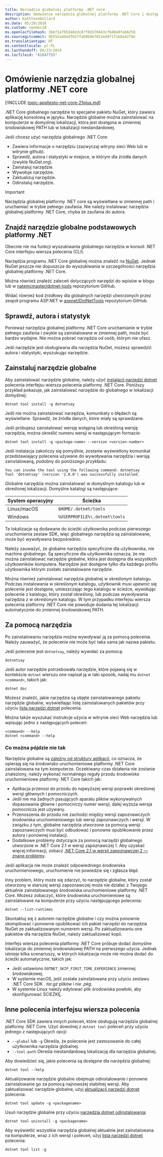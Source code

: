 ```yaml
---
title: Narzędzia globalnej platformy .NET core
description: Omówienie narzędzia globalnej platformy .NET Core i dostępne dla nich polecenia interfejsu wiersza polecenia platformy .NET Core.
author: KathleenDollard
ms.date: 05/29/2018
ms.custom: seodec18
ms.openlocfilehash: 3bbf1e7953482dc07f05570443cf640a9fab6258
ms.sourcegitcommit: 9b552addadfb57fab0b9e7852ed4f1f1b8a42f8e
ms.translationtype: HT
ms.contentlocale: pl-PL
ms.lasthandoff: 04/23/2019
ms.locfileid: "61647755"
---
```

# <a name="net-core-global-tools-overview"></a>Omówienie narzędzia globalnej platformy .NET core

[!INCLUDE [topic-appliesto-net-core-21plus.md](../../../includes/topic-appliesto-net-core-21plus.md)]

.NET Core globalnego narzędzie to specjalne pakietu NuGet, który zawiera aplikację konsolową w języku. Narzędzie globalne można zainstalować na komputerze w domyślnej lokalizacji, która jest dostępna w zmiennej środowiskowej PATH lub w lokalizacji niestandardowej.

Jeśli chcesz użyć narzędzia globalnego .NET Core:

* Zawiera informacje o narzędziu (zazwyczaj witryny sieci Web lub w witrynie github).
* Sprawdź, autora i statystyki w miejsce, w którym dla źródła danych (zwykle NuGet.org).
* Zainstaluj narzędzie.
* Wywołuje narzędzie.
* Zaktualizuj narzędzie.
* Odinstaluj narzędzie.

> [!IMPORTANT]
> Narzędzia globalnej platformy .NET core są wyświetlane w zmiennej path i uruchamiać w trybie pełnego zaufania. Nie należy instalować narzędzia globalnej platformy .NET Core, chyba że zaufania do autora.

## <a name="find-a-net-core-global-tool"></a>Znajdź narzędzie globalne podstawowych platformy .NET

Obecnie nie ma funkcji wyszukiwania globalnego narzędzia w konsoli .NET Core interfejsu wiersza polecenia (CLI).

Narzędzia programu .NET Core globalnej można znaleźć na [NuGet](https://www.nuget.org). Jednak NuGet jeszcze nie dopuszcza do wyszukiwania w szczególności narzędzia globalnej platformy .NET Core.

Można również znaleźć zaleceń dotyczących narzędzi do wpisów w blogu lub w [natemcmaster/dotnet-tools](https://github.com/natemcmaster/dotnet-tools) repozytorium GitHub.

Widać również kod źródłowy dla globalnych narzędzi utworzonych przez zespół programu ASP.NET w [aspnet/DotNetTools](https://github.com/aspnet/DotNetTools/) repozytorium GitHub.

## <a name="check-the-author-and-statistics"></a>Sprawdź, autora i statystyk

Ponieważ narzędzia globalnej platformy .NET Core uruchamianie w trybie pełnego zaufania i zwykle są zainstalowane w zmiennej path, może być bardzo wydajne. Nie można pobrać narzędzia od osób, którym nie ufasz.

Jeśli narzędzie jest obsługiwana dla narzędzia NuGet, możesz sprawdzić autora i statystyki, wyszukując narzędzie.

## <a name="install-a-global-tool"></a>Zainstaluj narzędzie globalne

Aby zainstalować narzędzie globalne, należy użyć [instalacji narzędzi dotnet](dotnet-tool-install.md) polecenia interfejsu wiersza polecenia platformy .NET Core. Poniższy przykład pokazuje, jak zainstalować narzędzie do globalnego w lokalizacji domyślnej:

```console
dotnet tool install -g dotnetsay
```

Jeśli nie można zainstalować narzędzia, komunikaty o błędach są wyświetlane. Sprawdź, że źródła danych, które miały są sprawdzane.

Jeśli próbujesz zainstalować wersję wstępną lub określoną wersję narzędzia, można określić numeru wersji w następującym formacie:

```console
dotnet tool install -g <package-name> --version <version-number>
```

Jeśli instalacja zakończy się pomyślnie, zostanie wyświetlony komunikat przedstawiający polecenia używane do wywoływania narzędzia i wersją zainstalowaną, podobny do poniższego przykładu:

```
You can invoke the tool using the following command: dotnetsay
Tool 'dotnetsay' (version '2.0.0') was successfully installed.
```

Globalne narzędzia można zainstalować w domyślnym katalogu lub w określonej lokalizacji. Domyślne katalogi są następujące:

| System operacyjny          | Ścieżka                          |
|-------------|-------------------------------|
| Linux/macOS | `$HOME/.dotnet/tools`         |
| Windows     | `%USERPROFILE%\.dotnet\tools` |

Te lokalizacje są dodawane do ścieżki użytkownika podczas pierwszego uruchomienia zestaw SDK, więc globalnego narzędzia są zainstalowane, może być wywoływana bezpośrednio.

Należy zauważyć, że globalne narzędzia specyficzne dla użytkownika, nie machine globalnego. Są specyficzne dla użytkownika oznacza, że nie można zainstalować narzędzie globalne, która jest dostępna dla wszystkich użytkowników komputera. Narzędzie jest dostępne tylko dla każdego profilu użytkownika którym zostało zainstalowane narzędzie.

Można również zainstalować narzędzia globalnej w określonym katalogu. Podczas instalowania w określonym katalogu, użytkownik musi upewnić się polecenie jest dostępne, umieszczając tego katalogu w ścieżce, wywołując polecenie z katalogu, który został określony, lub podczas wywoływania narzędzia z w określonym katalogu.
W tym przypadku interfejsu wiersza polecenia platformy .NET Core nie powoduje dodania tej lokalizacji automatycznie do zmiennej środowiskowej PATH.

## <a name="use-the-tool"></a>Za pomocą narzędzia

Po zainstalowaniu narzędzia można wywoływać ją za pomocą polecenia. Należy zauważyć, że polecenie nie może być taka sama jak nazwa pakietu.

Jeśli polecenie jest `dotnetsay`, należy wywołać za pomocą:

```console
dotnetsay
```

Jeśli autor narzędzie potrzebowała narzędzie, które pojawią się w kontekście `dotnet` wierszu one napisał ją w taki sposób, nadaj mu `dotnet <command>`, takich jak:

```console
dotnet doc
```

Możesz znaleźć, jakie narzędzia są objęte zainstalowanego pakietu narzędzie globalne, wyświetlając listę zainstalowanych pakietów przy użyciu [lista narzędzi dotnet](dotnet-tool-list.md) polecenia.

Można także wyszukać instrukcje użycia w witrynie sieci Web narzędzia lub wpisując jedno z następujących poleceń:

```console
<command> --help
dotnet <command> --help
```

### <a name="what-could-go-wrong"></a>Co można pójdzie nie tak

Narzędzia globalne są [zależny od struktury aplikacji](../deploying/index.md#framework-dependent-deployments-fdd), co oznacza, że opierają się na środowisko uruchomieniowe platformy .NET Core zainstalowana na tym komputerze. Oczekiwany czas działania nie zostanie znaleziony, należy wykonać normalnego reguły przodu środowisko uruchomieniowe platformy .NET Core takich jak:

* Aplikacja przenosi do przodu do najwyższej wersji poprawki określonej wersji głównych i pomocniczych.
* Jeśli nie ma żadnych pasujących aparatu plików wykonywalnych dopasowania główne i pomocniczy numer wersji, dalej wyższa wersja pomocnicza jest używany.
* Przenoszenia do przodu nie zachodzi między wersji zapoznawczych środowiska uruchomieniowego lub wersji zapoznawczych i wersji. W związku z tym, globalne narzędzia utworzone za pomocą wersji zapoznawczych musi być odbudować i ponowne opublikowanie przez autora i ponownej instalacji.
* Dodatkowe problemy dotyczące za pomocą narzędzi globalnego utworzone w .NET Core 2.1 w wersji zapoznawczej 1. Aby uzyskać więcej informacji, zobacz [.NET Core 2.1 w wersji zapoznawczej 2 — znane problemy](https://github.com/dotnet/core/blob/master/release-notes/2.1/Preview/2.1.0-preview2-known-issues.md).

Jeśli aplikacja nie może znaleźć odpowiedniego środowiska uruchomieniowego, uruchomienie nie powiedzie się i zgłasza błąd.

Inny problem, który może się zdarzyć, to narzędzie globalne, który został utworzony w starszej wersji zapoznawczej może nie działać z Twojego aktualnie zainstalowanego środowiska uruchomieniowe platformy .NET Core. Możesz zobaczyć, które środowiska uruchomieniowe są zainstalowane na komputerze przy użyciu następującego polecenia:

```console
dotnet --list-runtimes
```

Skontaktuj się z autorem narzędzie globalne i czy można ponownie skompilować i ponownie opublikować ich pakiet narzędzi do narzędzia NuGet ze zaktualizowanym numerem wersji. Po zaktualizowaniu one pakietów dla narzędzia NuGet, należy zaktualizować kopii.

Interfejs wiersza polecenia platformy .NET Core próbuje dodać domyślne lokalizacje do zmiennej środowiskowej PATH na pierwszego użycia. Jednak istnieje kilka scenariuszy, w których lokalizacja może nie można dodać do ścieżki automatycznie, takich jak:

* Jeśli ustawiono `DOTNET_SKIP_FIRST_TIME_EXPERIENCE` zmiennej środowiskowej.
* W systemie macOS, jeśli została zainstalowana przy użyciu zestawu .NET Core SDK *. tar.gz* plików i nie *.pkg*.
* W systemie Linux należy edytować plik środowiska powłoki, aby skonfigurować ŚCIEŻKĘ.

## <a name="other-cli-commands"></a>Inne polecenia interfejsu wiersza polecenia

.NET Core SDK zawiera innych poleceń, które obsługują narzędzia globalnej platformy .NET Core. Użyć dowolnej z `dotnet tool` poleceń przy użyciu jednego z następujących opcji:

* `--global` lub `-g` Określa, że polecenie jest zastosowanie do całej użytkownika narzędzia globalnej.
* `--tool-path` Określa niestandardową lokalizację dla narzędzia globalnej.

Aby dowiedzieć się, jakie polecenia są dostępne dla narzędzia globalnej:

```console
dotnet tool --help
```

Aktualizowanie narzędzie globalne obejmuje odinstalowanie i ponowne zainstalowanie go za pomocą najnowszej stabilnej wersji. Aby zaktualizować narzędzie globalne, użyj [aktualizacji narzędzi dotnet](dotnet-tool-update.md) polecenia:

```console
dotnet tool update -g <packagename>
```

Usuń narzędzie globalne przy użyciu [narzędzia dotnet odinstalowania](dotnet-tool-uninstall.md):

```console
dotnet tool uninstall -g <packagename>
```

Aby wyświetlić wszystkie narzędzia globalnej aktualnie jest zainstalowana na komputerze, wraz z ich wersji i poleceń, użyj [lista narzędzi dotnet](dotnet-tool-list.md) polecenia:

```console
dotnet tool list -g
```